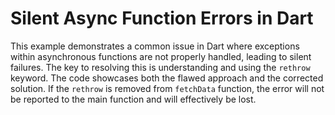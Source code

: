 # Silent Async Function Errors in Dart

This example demonstrates a common issue in Dart where exceptions within asynchronous functions are not properly handled, leading to silent failures. The key to resolving this is understanding and using the `rethrow` keyword.  The code showcases both the flawed approach and the corrected solution.  If the `rethrow` is removed from `fetchData` function, the error will not be reported to the main function and will effectively be lost.